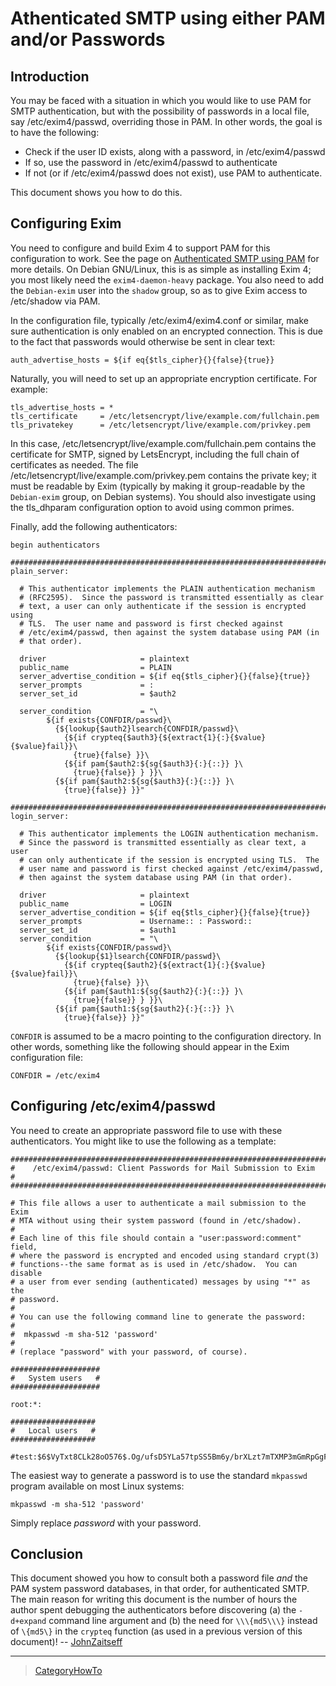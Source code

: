Athenticated SMTP using either PAM and/or Passwords
===================================================

Introduction
------------

You may be faced with a situation in which you would like to use PAM for
SMTP authentication, but with the possibility of passwords in a local
file, say /etc/exim4/passwd, overriding those in PAM. In other words,
the goal is to have the following:
-   Check if the user ID exists, along with a password, in
    /etc/exim4/passwd
-   If so, use the password in /etc/exim4/passwd to authenticate
-   If not (or if /etc/exim4/passwd does not exist), use PAM to
    authenticate.

This document shows you how to do this.

Configuring Exim
----------------

You need to configure and build Exim 4 to support PAM for this
configuration to work. See the page on [Authenticated SMTP using
PAM](AuthenticatedSmtpUsingPam) for more details. On Debian
GNU/Linux, this is as simple as installing Exim 4; you most likely need
the `exim4-daemon-heavy` package. You also need to add the `Debian-exim`
user into the `shadow` group, so as to give Exim access to /etc/shadow
via PAM.

In the configuration file, typically /etc/exim4/exim4.conf or similar,
make sure authentication is only enabled on an encrypted connection.
This is due to the fact that passwords would otherwise be sent in clear
text:

    auth_advertise_hosts = ${if eq{$tls_cipher}{}{false}{true}}

Naturally, you will need to set up an appropriate encryption
certificate. For example:

    tls_advertise_hosts = *
    tls_certificate     = /etc/letsencrypt/live/example.com/fullchain.pem
    tls_privatekey      = /etc/letsencrypt/live/example.com/privkey.pem

In this case, /etc/letsencrypt/live/example.com/fullchain.pem contains the certificate
for SMTP, signed by LetsEncrypt, including the full chain of certificates as needed. The file
/etc/letsencrypt/live/example.com/privkey.pem contains the private key; it must be
readable by Exim (typically by making it group-readable by the
`Debian-exim` group, on Debian systems).  You should also investigate using the tls_dhparam
configuration option to avoid using common primes.

Finally, add the following authenticators:

    begin authenticators

    #########################################################################
    plain_server:

      # This authenticator implements the PLAIN authentication mechanism
      # (RFC2595).  Since the password is transmitted essentially as clear
      # text, a user can only authenticate if the session is encrypted using
      # TLS.  The user name and password is first checked against
      # /etc/exim4/passwd, then against the system database using PAM (in
      # that order).

      driver                     = plaintext
      public_name                = PLAIN
      server_advertise_condition = ${if eq{$tls_cipher}{}{false}{true}}
      server_prompts             = :
      server_set_id              = $auth2

      server_condition           = "\
            ${if exists{CONFDIR/passwd}\
              {${lookup{$auth2}lsearch{CONFDIR/passwd}\
                {${if crypteq{$auth3}{${extract{1}{:}{$value}{$value}fail}}\
                  {true}{false} }}\
                {${if pam{$auth2:${sg{$auth3}{:}{::}} }\
                  {true}{false}} } }}\
              {${if pam{$auth2:${sg{$auth3}{:}{::}} }\
                {true}{false}} }}"

    #########################################################################
    login_server:

      # This authenticator implements the LOGIN authentication mechanism.
      # Since the password is transmitted essentially as clear text, a user
      # can only authenticate if the session is encrypted using TLS.  The
      # user name and password is first checked against /etc/exim4/passwd,
      # then against the system database using PAM (in that order).

      driver                     = plaintext
      public_name                = LOGIN
      server_advertise_condition = ${if eq{$tls_cipher}{}{false}{true}}
      server_prompts             = Username:: : Password::
      server_set_id              = $auth1
      server_condition           = "\
            ${if exists{CONFDIR/passwd}\
              {${lookup{$1}lsearch{CONFDIR/passwd}\
                {${if crypteq{$auth2}{${extract{1}{:}{$value}{$value}fail}}\
                  {true}{false} }}\
                {${if pam{$auth1:${sg{$auth2}{:}{::}} }\
                  {true}{false}} } }}\
              {${if pam{$auth1:${sg{$auth2}{:}{::}} }\
                {true}{false}} }}"

`CONFDIR` is assumed to be a macro pointing to the configuration
directory. In other words, something like the following should appear in
the Exim configuration file:

    CONFDIR = /etc/exim4

Configuring /etc/exim4/passwd
-----------------------------

You need to create an appropriate password file to use with these
authenticators. You might like to use the following as a template:

    #########################################################################
    #    /etc/exim4/passwd: Client Passwords for Mail Submission to Exim    #
    #########################################################################

    # This file allows a user to authenticate a mail submission to the Exim
    # MTA without using their system password (found in /etc/shadow).
    #
    # Each line of this file should contain a "user:password:comment" field,
    # where the password is encrypted and encoded using standard crypt(3)
    # functions--the same format as is used in /etc/shadow.  You can disable
    # a user from ever sending (authenticated) messages by using "*" as the
    # password.
    #
    # You can use the following command line to generate the password:
    #
    #  mkpasswd -m sha-512 'password'
    #
    # (replace "password" with your password, of course).

    ####################
    #   System users   #
    ####################

    root:*:

    ###################
    #   Local users   #
    ###################

    #test:$6$VyTxt8CLk28oO576$.Og/ufsD5YLa57tpSS5Bm6y/brXLzt7mTXMP3mGmRpGgFs/MDfRhG7CIZlqoQ8aThkAV.ZfsFgYrjL1xvizgA/:Test#Password#01a

The easiest way to generate a password is to use the standard `mkpasswd` program
available on most Linux systems:

    mkpasswd -m sha-512 'password'

Simply replace *password* with your password.


Conclusion
----------

This document showed you how to consult both a password file *and* the
PAM system password databases, in that order, for authenticated SMTP.
The main reason for writing this document is the number of hours the
author spent debugging the authenticators before discovering (a) the
`-d+expand` command line argument and (b) the need for `\\\{md5\\\}`
instead of `\{md5\}` in the `crypteq` function (as used in a previous
version of this document)! -- [JohnZaitseff](JohnZaitseff)

* * * * *

> [CategoryHowTo](CategoryHowTo)
